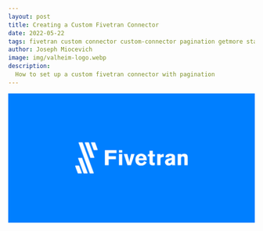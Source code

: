 ```yaml
---
layout: post
title: Creating a Custom Fivetran Connector
date: 2022-05-22
tags: fivetran custom connector custom-connector pagination getmore state
author: Joseph Miocevich
image: img/valheim-logo.webp
description:
  How to set up a custom fivetran connector with pagination
---
```


![Header](/img/fivetran_logo.png)



